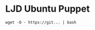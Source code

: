LJD Ubuntu Puppet
===============================================================================

    wget -O - https://git... | bash
